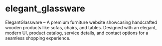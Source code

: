 # elegant_glassware
ElegantGlassware – A premium furniture website showcasing handcrafted wooden products like sofas, chairs, and tables. Designed with an elegant, modern UI, product catalog, service details, and contact options for a seamless shopping experience.

